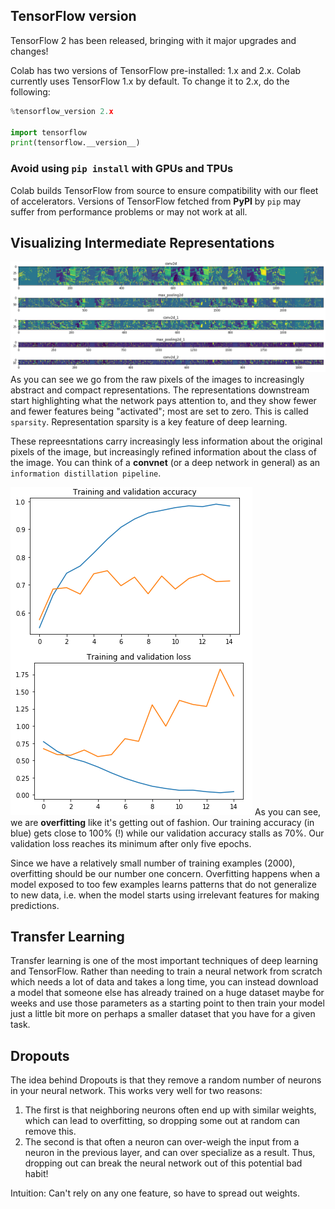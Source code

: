 ## TensorFlow version
TensorFlow 2 has been released, bringing with it major upgrades and changes!

Colab has two versions of TensorFlow pre-installed: 1.x and 2.x. Colab currently uses TensorFlow 1.x by default. To change it to 2.x, do the following:
```python
%tensorflow_version 2.x

import tensorflow
print(tensorflow.__version__)
```

### Avoid using `pip install` with GPUs and TPUs

Colab builds TensorFlow from source to ensure compatibility with our fleet of accelerators. Versions of TensorFlow fetched from **PyPI** by `pip` may suffer from performance problems or may not work at all.

## Visualizing Intermediate Representations

![](intermediate_representations.png)
As you can see we go from the raw pixels of the images to increasingly abstract and compact representations. The representations downstream start highlighting what the network pays attention to, and they show fewer and fewer features being "activated"; most are set to zero. This is called `sparsity`. Representation sparsity is a key feature of deep learning.

These repreesntations carry increasingly less information about the original pixels of the image, but increasingly refined information about the class of the image. You can think of a **convnet** (or a deep network in general) as an `information distillation pipeline`.

![](evaluate_training.png)
As you can see, we are **overfitting** like it's getting out of fashion. Our training accuracy (in blue) gets close to 100% (!) while our validation accuracy stalls as 70%. Our validation loss reaches its minimum after only five epochs.

Since we have a relatively small number of training examples (2000), overfitting should be our number one concern. Overfitting happens when a model exposed to too few examples learns patterns that do not generalize to new data, i.e. when the model starts using irrelevant features for making predictions.

## Transfer Learning
Transfer learning is one of the most important techniques of deep learning and TensorFlow. Rather than needing to train a neural network from scratch which needs a lot of data and takes a long time, you can instead download a model that someone else has already trained on a huge dataset maybe for weeks and use those parameters as a starting point to then train your model just a little bit more on perhaps a smaller dataset that you have for a given task.

## Dropouts

The idea behind Dropouts is that they remove a random number of neurons in your neural network. This works very well for two reasons: 
1. The first is that neighboring neurons often end up with similar weights, which can lead to overfitting, so dropping some out at random can remove this.
2. The second is that often a neuron can over-weigh the input from a neuron in the previous layer, and can over specialize as a result. Thus, dropping out can break the neural network out of this potential bad habit!

Intuition: Can't rely on any one feature, so have to spread out weights.

